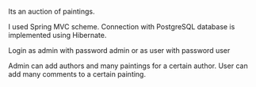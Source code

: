 Its an auction of paintings. 

I used Spring MVC scheme. Connection with PostgreSQL database is implemented using Hibernate. 

Login as admin with password admin
   or as user with password user

Admin can add authors and many paintings for a certain author. 
User can add many comments to a certain painting.
